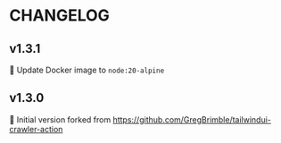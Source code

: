 # CHANGELOG

## v1.3.1

🐳 Update Docker image to `node:20-alpine`

## v1.3.0

🎉 Initial version forked from https://github.com/GregBrimble/tailwindui-crawler-action
